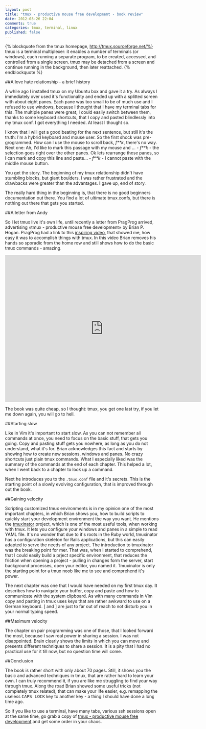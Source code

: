 ```yaml
---
layout: post
title: "tmux - productive mouse free development - book review"
date: 2012-03-26 22:04
comments: true
categories: tmux, terminal, linux
published: false
---
```


{% blockquote from the tmux homepage, http://tmux.sourceforge.net/%}
tmux is a terminal multiplexer: it enables a number of terminals (or windows), each running a separate program, to be created, accessed, and controlled from a single screen. tmux may be detached from a screen and
continue running in the background, then later reattached.
{% endblockquote %}
<!-- more -->

##A love hate relationship - a brief history

A while ago I installed tmux on my Ubuntu box and gave it a try. As always I immediately over used it's functionality and ended up with a splitted screen with about eight panes. Each pane was too small to be of much use and I refused to use windows, because I thought that I have my terminal tabs for this. The multiple panes were great, I could easily switch between them, thanks to some keyboard shortcuts, that I copy and pasted blindlessly into my tmux conf. I got everything I needed. At least I thought so.

I know that I will get a good beating for the next sentence, but still it's the truth: I'm a hybrid keyboard and mouse user. So the first shock was pre-grogrammed. How can I use the mouse to scroll back, _f**k_, there's no way. Next one: Ah, I'd like to mark this passage with my mouse and ... - _f**k_ - the selection goes right over the other panes. Ok lets rearrange those panes, so I can mark and copy this line and paste... - _f**k_ - I cannot paste with the middle mouse button.

You get the story. The beginning of my tmux relationship didn't have stumbling blocks, but giant boulders. I was rather frustrated and the drawbacks were greater than the advantages. I gave up, end of story.

The really hard thing in the beginning is, that there is no good beginners documentation out there. You find a lot of ultimate tmux.confs, but there is nothing out there that gets you started.

##A letter from Andy

So I let tmux live it's own life, until recently a letter from PragProg arrived, advertising «tmux - productive mouse free development» by Brian P. Hogan. PragProg had a link to this [inspiring video](http://youtu.be/JXwS7z6Dqic), that showed me, how easy it was to accomplish things with tmux. In this video Brian removes his hands so sporadic from the home row and still shows how to do the basic tmux commands - amazing.

<iframe width="640" height="480" src="http://www.youtube.com/embed/JXwS7z6Dqic" frameborder="0" allowfullscreen></iframe>

The book was quite cheap, so I thought: tmux, you get one last try, if you let me down again, you will go to hell.

##Starting slow

Like in Vim it's important to start slow. As you can not remember all commands at once, you need to focus on the basic stuff, that gets you going. Copy and pasting stuff gets you nowhere, as long as you do not understand, what it's for. Brian acknowledges this fact and starts by showing how to create new sessions, windows and panes. No crazy shortcuts just plain tmux commands. What I especially liked was the summary of the commands at the end of each chapter. This helped a lot, when I went back to a chapter to look up a command.

Next he introduces you to the `.tmux.conf` file and it's secrets. This is the starting point of a slowly evolving configuration, that is improved through out the book.

##Gaining velocity

Scripting customized tmux environments is in my opinion one of the most important chapters, in which Brian shows you, how to build scripts to quickly start your development environment the way you want. He mentions the [tmuxinator](https://github.com/aziz/tmuxinator) project, which is one of the most useful tools, when working with tmux. It lets you configure your windows and panes in a simple to read YAML file. It's no wonder that due to it's roots in the Ruby world, tmuxinator has a configuration skeleton for Rails applications, but this can easily adapted to serve the needs of any project. The introduction to tmuxinator was the breaking point for mer. That was, when I started to comprehend, that I could easily build a prject specific environment, that reduces the friction when opening a project - pulling in changes form the server, start background processes, open your editor, you named it. Tmuxinator is only the starting point for a tmux noob like me to see and comprehend it's power.

The next chapter was one that I would have needed on my first tmux day. It describes how to navigate your buffer, copy and paste and how to communicate with the system clipboard. As with many commands in Vim copy and pasting in tmux uses keys that are rather awkward to use on a German keyboard. [ and ] are just to far out of reach to not disturb you in your normal typing speed.

##Maximum velocity

The chapter on pair programming was one of those, that I looked forward the most, because I saw real power in sharing a session. I was not disappointed. Brain clearly shows the limits in which you can move and presents different techniques to share a session. It is a pity that I had no practical use for it till now, but no question time will come.

##Conclusion

The book is rather short with only about 70 pages. Still, it shows you the basic and advanced techniques in tmux, that are rather hard to learn your own. I can truly recommend it, if you are like me struggling to find your way through tmux. Along the road Brian showed some useful tricks (not completely tmux related), that can make your life easier, e.g. remapping the useless <kbd>CAPS LOCK</kbd> key to another key - a thing I should have done a long time ago.

So if you like to use a terminal, have many tabs, various ssh sessions open at the same time, go grab a copy of [tmux - productive mouse free development](http://pragprog.com/book/bhtmux/tmux) and get some order in your chaos.
